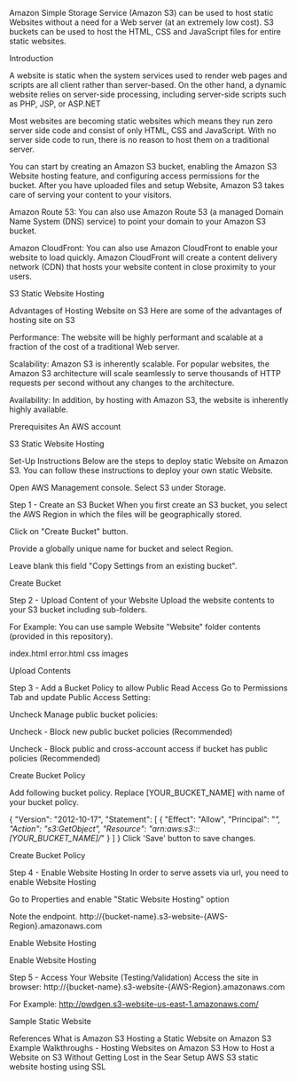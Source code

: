 Amazon Simple Storage Service (Amazon S3) can be used to host static Websites without a need for a Web server (at an extremely low cost). S3 buckets can be used to host the HTML, CSS and JavaScript files for entire static websites.

Introduction

A website is static when the system services used to render web pages and scripts are all client rather than server-based. On the other hand, a dynamic website relies on server-side processing, including server-side scripts such as PHP, JSP, or ASP.NET

Most websites are becoming static websites which means they run zero server side code and consist of only HTML, CSS and JavaScript. With no server side code to run, there is no reason to host them on a traditional server.

You can start by creating an Amazon S3 bucket, enabling the Amazon S3 Website hosting feature, and configuring access permissions for the bucket. After you have uploaded files and setup Website, Amazon S3 takes care of serving your content to your visitors.

Amazon Route 53: You can also use Amazon Route 53 (a managed Domain Name System (DNS) service) to point your domain to your Amazon S3 bucket.

Amazon CloudFront: You can also use Amazon CloudFront to enable your website to load quickly. Amazon CloudFront will create a content delivery network (CDN) that hosts your website content in close proximity to your users.


S3 Static Website Hosting

Advantages of Hosting Website on S3
Here are some of the advantages of hosting site on S3

Performance: The website will be highly performant and scalable at a fraction of the cost of a traditional Web server.

Scalability: Amazon S3 is inherently scalable. For popular websites, the Amazon S3 architecture will scale seamlessly to serve thousands of HTTP requests per second without any changes to the architecture.

Availability: In addition, by hosting with Amazon S3, the website is inherently highly available.

Prerequisites
An AWS account

S3 Static Website Hosting

Set-Up Instructions
Below are the steps to deploy static Website on Amazon S3. You can follow these instructions to deploy your own static Website.

Open AWS Management console. Select S3 under Storage.

Step 1 - Create an S3 Bucket
When you first create an S3 bucket, you select the AWS Region in which the files will be geographically stored.

Click on "Create Bucket" button.

Provide a globally unique name for bucket and select Region.

Leave blank this field "Copy Settings from an existing bucket".


Create Bucket

Step 2 - Upload Content of your Website
Upload the website contents to your S3 bucket including sub-folders.

For Example: You can use sample Website "Website" folder contents (provided in this repository).

index.html
error.html
css
images

Upload Contents

Step 3 - Add a Bucket Policy to allow Public Read Access
Go to Permissions Tab and update Public Access Setting:

Uncheck Manage public bucket policies:

Uncheck - Block new public bucket policies (Recommended)

Uncheck - Block public and cross-account access if bucket has public policies (Recommended)


Create Bucket Policy

Add following bucket policy. Replace [YOUR_BUCKET_NAME] with name of your bucket policy.

{ 
    "Version": "2012-10-17",
    "Statement": [
        {
            "Effect": "Allow", 
            "Principal": "*", 
            "Action": "s3:GetObject", 
            "Resource": "arn:aws:s3:::[YOUR_BUCKET_NAME]/*" 
        } 
    ] 
}
Click 'Save' button to save changes.


Create Bucket Policy

Step 4 - Enable Website Hosting
In order to serve assets via url, you need to enable Website Hosting

Go to Properties and enable "Static Website Hosting" option

Note the endpoint. http://{bucket-name}.s3-website-{AWS-Region}.amazonaws.com


Enable Website Hosting


Enable Website Hosting

Step 5 - Access Your Website (Testing/Validation)
Access the site in browser: http://{bucket-name}.s3-website-{AWS-Region}.amazonaws.com

For Example: http://pwdgen.s3-website-us-east-1.amazonaws.com/


Sample Static Website

References
What is Amazon S3
Hosting a Static Website on Amazon S3
Example Walkthroughs - Hosting Websites on Amazon S3
How to Host a Website on S3 Without Getting Lost in the Sear
Setup AWS S3 static website hosting using SSL
